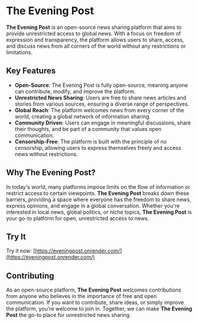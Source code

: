 # The Evening Post

**The Evening Post** is an open-source news sharing platform that aims to provide unrestricted access to global news. With a focus on freedom of expression and transparency, the platform allows users to share, access, and discuss news from all corners of the world without any restrictions or limitations.

## Key Features

- **Open-Source**: The Evening Post is fully open-source, meaning anyone can contribute, modify, and improve the platform.
- **Unrestricted News Sharing**: Users are free to share news articles and stories from various sources, ensuring a diverse range of perspectives.
- **Global Reach**: The platform welcomes news from every corner of the world, creating a global network of information sharing.
- **Community Driven**: Users can engage in meaningful discussions, share their thoughts, and be part of a community that values open communication.
- **Censorship-Free**: The platform is built with the principle of no censorship, allowing users to express themselves freely and access news without restrictions.

## Why The Evening Post?

In today's world, many platforms impose limits on the flow of information or restrict access to certain viewpoints. **The Evening Post** breaks down these barriers, providing a space where everyone has the freedom to share news, express opinions, and engage in a global conversation. Whether you're interested in local news, global politics, or niche topics, **The Evening Post** is your go-to platform for open, unrestricted access to news.

## Try It

Try it now: [https://eveningpost.onrender.com/](https://eveningpost.onrender.com/)

## Contributing

As an open-source platform, **The Evening Post** welcomes contributions from anyone who believes in the importance of free and open communication. If you want to contribute, share ideas, or simply improve the platform, you're welcome to join in. Together, we can make **The Evening Post** the go-to place for unrestricted news sharing.
